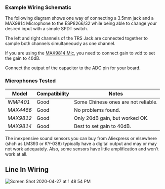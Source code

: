 ### Example Wiring Schematic

The following diagram shows one way of connecting a 3.5mm jack and a MAX9814 Microphone to the ESP8266/32 while being able to change your desired input with a simple SPDT switch.

The left and right channels of the TRS Jack are connected together to sample both channels simultaneously as one channel.

If you are using the [MAX9814 Mic](https://learn.adafruit.com/adafruit-agc-electret-microphone-amplifier-max9814/), you need to connect gain to vdd to set the gain to 40dB.

Connect the output of the capacitor to the ADC pin for your board.

### Microphones Tested

Model | Compatibility | Notes
--- | --- | ---
*INMP401* | Good | Some Chinese ones are not reliable.
*MAX4466* | Good | No problems found.
*MAX9812* | Good | Only 20dB gain, but worked OK.
*MAX9814* | Good | Best to set gain to 40dB.

The inexpensive sound sensors you can buy from Aliexpress or elsewhere (shch as LM393 or KY-038) typically have a digital output and may or may not work adequately. Also, some sensors have little amplification and won't work at all.

## Line In Wiring

![Screen Shot 2020-04-27 at 1 48 54 PM](https://user-images.githubusercontent.com/24759498/80422437-ff6a9800-8892-11ea-8d30-d63071e1ea8f.png)